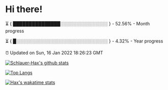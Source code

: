 # Hi there!

⏳ { ███████████████░░░░░░░░░░░░░░░ } - 52.56% - Month progress

⏳ { █░░░░░░░░░░░░░░░░░░░░░░░░░░░░░ } - 4.32% - Year progress

⏰ Updated on Sun, 16 Jan 2022 18:26:23 GMT


[![Schlauer-Hax's github stats](https://github-readme-stats.vercel.app/api?username=Schlauer-Hax&show_icons=true&theme=dark&count_private=true)](https://github.com/Schlauer-Hax)


[![Top Langs](https://github-readme-stats.vercel.app/api/top-langs/?username=Schlauer-Hax&layout=compact&theme=dark)](https://github.com/Schlauer-Hax?tab=repositories)


[![Hax's wakatime stats](https://github-readme-stats.vercel.app/api/wakatime?username=Hax&theme=dark)](https://wakatime.com/@Hax)

